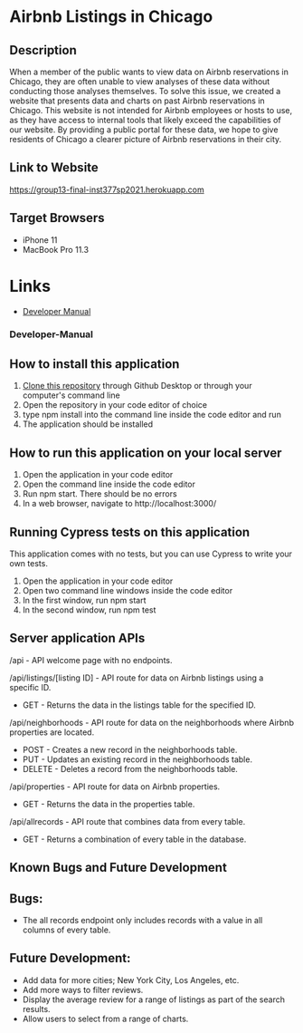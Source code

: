 # Airbnb Listings in Chicago
## Description

When a member of the public wants to view data on Airbnb reservations in Chicago, they are often unable to view analyses of these data without conducting those analyses themselves. To solve this issue, we created a website that presents data and charts on past Airbnb reservations in Chicago. This website is not intended for Airbnb employees or hosts to use, as they have access to internal tools that likely exceed the capabilities of our website. By providing a public portal for these data, we hope to give residents of Chicago a clearer picture of Airbnb reservations in their city.

## Link to Website
https://group13-final-inst377sp2021.herokuapp.com

## Target Browsers
* iPhone 11
* MacBook Pro 11.3

# Links
* [Developer Manual](#Developer-Manual)

###  Developer-Manual 


##  How to install this application
1. [Clone this repository](https://docs.github.com/en/github/creating-cloning-and-archiving-repositories/cloning-a-repository) through Github Desktop or through your computer's command line
2. Open the repository in your code editor of choice
3. type npm install into the command line inside the code editor and run
4. The application should be installed

## How to run this application on your local server
1. Open the application in your code editor
2. Open the command line inside the code editor
3. Run npm start. There should be no errors
4. In a web browser, navigate to http://localhost:3000/

## Running Cypress tests on this application

This application comes with no tests, but you can use Cypress to write your own tests.

1. Open the application in your code editor
2. Open two command line windows inside the code editor
3. In the first window, run npm start
4. In the second window, run npm test

## Server application APIs

/api - API welcome page with no endpoints.

/api/listings/[listing ID] - API route for data on Airbnb listings using a specific ID.

* GET - Returns the data in the listings table for the specified ID.

/api/neighborhoods - API route for data on the neighborhoods where Airbnb properties are located.

* POST - Creates a new record in the neighborhoods table.
* PUT - Updates an existing record in the neighborhoods table.
* DELETE - Deletes a record from the neighborhoods table.

/api/properties - API route for data on Airbnb properties.

* GET - Returns the data in the properties table.

/api/allrecords - API route that combines data from every table.

* GET - Returns a combination of every table in the database.

## Known Bugs and Future Development

## Bugs:

* The all records endpoint only includes records with a value in all columns of every table.

## Future Development:
* Add data for more cities; New York City, Los Angeles, etc.
* Add more ways to filter reviews.
* Display the average review for a range of listings as part of the search results.
* Allow users to select from a range of charts.
